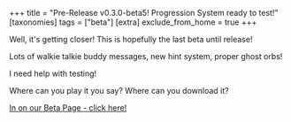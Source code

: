 +++
title = "Pre-Release v0.3.0-beta5! Progression System ready to test!"
[taxonomies]
tags = ["beta"]
[extra]
exclude_from_home = true
+++

Well, it's getting closer! This is hopefully the last beta until release!

Lots of walkie talkie buddy messages, new hint system, proper ghost orbs!

I need help with testing!

<!--more-->


Where can you play it you say? Where can you download it?

[In on our Beta Page - click here!](/beta)




